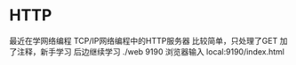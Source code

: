 # HTTP
最近在学网络编程
TCP/IP网络编程中的HTTP服务器
比较简单，只处理了GET
加了注释，新手学习
后边继续学习
./web 9190 
浏览器输入 local:9190/index.html
